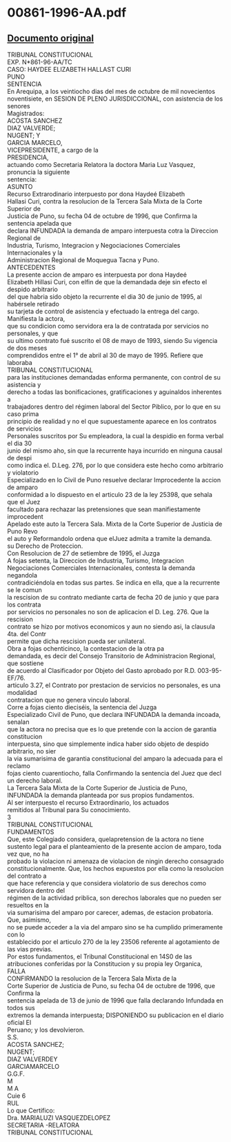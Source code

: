 
00861-1996-AA.pdf
=================
  
[Documento original](https://tc.gob.pe/jurisprudencia/1997/00861-1996-AA.pdf)  
---  
TRIBUNAL CONSTITUCIONAL  
EXP. N*861-96-AA/TC  
CASO: HAYDEE ELIZABETH HALLAST CURI  
PUNO  
SENTENCIA  
En Arequipa, a los veintiocho dias del mes de octubre de mil novecientos  
noventisiete, en SESION DE PLENO JURISDICCIONAL, con asistencia de los senores  
Magistrados:  
ACOSTA SANCHEZ  
DIAZ VALVERDE;  
NUGENT; Y  
GARCIA MARCELO,  
VICEPRESIDENTE, a cargo de la  
PRESIDENCIA,  
actuando como Secretaria Relatora la doctora Maria Luz Vasquez, pronuncia la siguiente  
sentencia:  
ASUNTO  
Recurso Extrarodinario interpuesto por dona Haydeé Elizabeth  
Hallasi Curi, contra la resolucion de la Tercera Sala Mixta de la Corte Superior de  
Justicia de Puno, su fecha 04 de octubre de 1996, que Confirma la sentencia apelada que  
declara INFUNDADA la demanda de amparo interpuesta cotra la Direccion Regional de  
Industria, Turismo, Integracion y Negociaciones Comerciales Internacionales y la  
Administracion Regional de Moquegua Tacna y Puno.  
ANTECEDENTES  
La presente accion de amparo es interpuesta por dona Haydeé  
Elizabeth Hillasi Curi, con elfin de que la demandada deje sin efecto el despido arbitrario  
del que habria sido objeto la recurrente el dia 30 de junio de 1995, al habérsele retirado  
su tarjeta de control de asistencia y efectuado la entrega del cargo. Manifiesta la actora,  
que su condicion como servidora era la de contratada por servicios no personales, y que  
su ultimo contrato fué suscrito el 08 de mayo de 1993, siendo Su vigencia de dos meses  
comprendidos entre el 1° de abril al 30 de mayo de 1995. Refiere que laboraba  
TRIBUNAL CONSTITUCIONAL  
para las instituciones demandadas enforma permanente, con control de su asistencia y  
derecho a todas las bonificaciones, gratificaciones y aguinaldos inherentes a  
trabajadores dentro del régimen laboral del Sector Piblico, por lo que en su caso prima  
principio de realidad y no el que supuestamente aparece en los contratos de servicios  
Personales suscritos por Su empleadora, la cual la despidio en forma verbal el dia 30  
junio del mismo aho, sin que la recurrente haya incurrido en ninguna causal de despi  
como indica el. D.Leg. 276, por lo que considera este hecho como arbitrario y violatorio  
Especializado en lo Civil de Puno resuelve declarar Improcedente la accion de amparo  
conformidad a lo dispuesto en el articulo 23 de la ley 25398, que sehala que el Juez  
facultado para rechazar las pretensiones que sean manifiestamente improcedent  
Apelado este auto la Tercera Sala. Mixta de la Corte Superior de Justicia de Puno Revo  
el auto y Reformandolo ordena que elJuez admita a tramite la demanda.  
su Derecho de Proteccion.  
Con Resolucion de 27 de setiembre de 1995, el Juzga  
A fojas setenta, la Direccion de Industria, Turismo, Integracion  
Negociaciones Comerciales Internacionales, contesta la demanda negandola  
contradiciéndola en todas sus partes. Se indica en ella, que a la recurrente se le comun  
la rescision de su contrato mediante carta de fecha 20 de junio y que para los contrata  
por servicios no personales no son de aplicacion el D. Leg. 276. Que la rescision  
contrato se hizo por motivos economicos y aun no siendo asi, la clausula 4ta. del Contr  
permite que dicha rescision pueda ser unilateral.  
Obra a fojas ochenticinco, la contestacion de la otra pa  
demandada, es decir del Consejo Transitorio de Administracion Regional, que sostiene  
de acuerdo al Clasificador por Objeto del Gasto aprobado por R.D. 003-95-EF/76.  
articulo 3.27, el Contrato por prestacion de servicios no personales, es una modalidad  
contratacion que no genera vinculo laboral.  
Corre a fojas ciento dieciséis, la sentencia del Juzga  
Especializado Civil de Puno, que declara INFUNDADA la demanda incoada, senalan  
que la actora no precisa que es lo que pretende con la accion de garantia constitucion  
interpuesta, sino que simplemente indica haber sido objeto de despido arbitrario, no sier  
la via sumarisima de garantia constitucional del amparo la adecuada para el reclamo  
fojas ciento cuarentiocho, falla Confirmando la sentencia del Juez que decl  
un derecho laboral.  
La Tercera Sala Mixta de la Corte Superior de Justicia de Puno,  
INFUNDADA la demanda planteada por sus propios fundamentos.  
Al ser interpuesto el recurso Extraordinario, los actuados  
remitidos al Tribunal para Su conocimiento.  
3  
TRIBUNAL CONSTITUCIONAL  
FUNDAMENTOS  
Que, este Colegiado considera, quelapretension de la actora no tiene  
sustento legal para el planteamiento de la presente accion de amparo, toda vez que, no ha  
probado la violacion ni amenaza de violacion de ningin derecho consagrado  
constitucionalmente. Que, los hechos expuestos por ella como la resolucion del contrato a  
que hace referencia y que considera violatorio de sus derechos como servidora dentro del  
régimen de la actividad priblica, son derechos laborales que no pueden ser resueltos en la  
via sumarisima del amparo por carecer, ademas, de estacion probatoria. Que, asimismo,  
no se puede acceder a la via del amparo sino se ha cumplido primeramente con lo  
establecido por el articulo 270 de la ley 23506 referente al agotamiento de las vias previas.  
Por estos fundamentos, el Tribunal Constitucional en 14S0 de las  
atribuciones conferidas por la Constitucion y su propia ley Organica,  
FALLA  
CONFIRMANDO la resolucion de la Tercera Sala Mixta de la  
Corte Superior de Justicia de Puno, su fecha 04 de octubre de 1996, que Confirma la  
sentencia apelada de 13 de junio de 1996 que falla declarando Infundada en todos sus  
extremos la demanda interpuesta; DISPONIENDO su publicacion en el diario oficial El  
Peruano; y los devolvieron.  
S.S.  
ACOSTA SANCHEZ;  
NUGENT;  
DIAZ VALVERDEY  
GARCIAMARCELO  
G.G.F.  
M  
M A  
Cuie 6  
RUL  
Lo que Certifico:  
Dra. MARIALUZI VASQUEZDELOPEZ  
SECRETARIA -RELATORA  
TRIBUNAL CONSTITUCIONAL